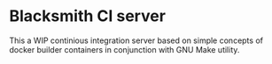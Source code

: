 # Blacksmith CI server

This a WIP continious integration server based on simple concepts of docker builder containers in conjunction with GNU Make utility.